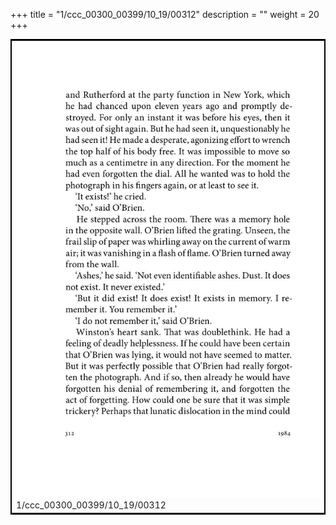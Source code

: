 +++
title = "1/ccc_00300_00399/10_19/00312"
description = ""
weight = 20
+++

<table style="border:2px solid black;max-width:800px;max-height:800px;" 
><tr><td>
<img class="center-fit-jpg"
src="/jpg_/out_jpg_1984__312.jpg">
1/ccc_00300_00399/10_19/00312
</img></td></tr></table>
